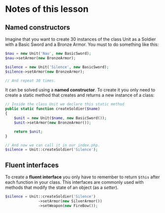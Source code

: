 # Notes of this lesson

## Named constructors

Imagine that you want to create 30 instances of the class Unit as a Soldier with a Basic Sword and a Bronze Armor. You must to do something like this:

```php
$nau = new Unit('Nau', new BasicSword);
$nau->setArmor(new BronzeArmor);

$silence = new Unit('Silence', new BasicSword);
$silence->setArmor(new BronzeArmor);

// And repeat 30 times.
```

It can be solved using a __named constructor__. To create it you only need to create a static method that creates and returns a new instance of a class:

```php
// Inside the class Unit we declare this static method
public static function createSoldier($name)
{
    $unit = new Unit($name, new BasicSword());
    $unit->setArmor(new BronzeArmor());

    return $unit;
}
```

```php
// And now we can call it in our index.php.
$silence = Unit::createSoldier('Silence');
```

## Fluent interfaces

To create a __fluent interface__ you only have to remember to return `$this` after each function in your class. This interfaces are commonly used with methods that modify the state of an object (as a _setter_).

```php
$silence = Unit::createSoldier('Silence')
               ->setArmor(new SilverArmor())
               ->setWeapon(new FireBow());
```
